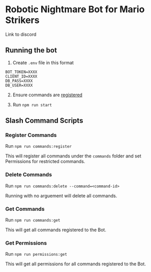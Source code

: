 # Robotic Nightmare Bot for Mario Strikers

Link to discord

## Running the bot

1. Create `.env` file in this format

```
BOT_TOKEN=XXXX
CLIENT_ID=XXXX
DB_PASS=XXXX
DB_USER=XXXX
```

2. Ensure commands are [registered](#register-commands)

3. Run `npm run start`

## Slash Command Scripts

### Register Commands

Run `npm run commands:register`

This will register all commands under the `commands` folder and set Permissions for restricted commands.

### Delete Commands

Run `npm run commands:delete --command=<command-id>`

Running with no arguement will delete all commands.

### Get Commands

Run `npm run commands:get`

This will get all commands registered to the Bot.

### Get Permissions

Run `npm run permissions:get`

This will get all permissions for all commands registered to the Bot.
